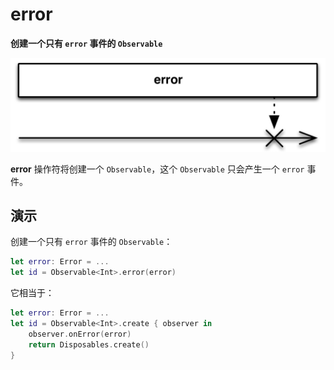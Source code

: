 # error

**创建一个只有 `error` 事件的 `Observable`**

![](../.gitbook/assets/error.png)

**error** 操作符将创建一个 `Observable`，这个 `Observable` 只会产生一个 `error` 事件。

## 演示

创建一个只有 `error` 事件的 `Observable`：

```swift
let error: Error = ...
let id = Observable<Int>.error(error)
```

它相当于：

```swift
let error: Error = ...
let id = Observable<Int>.create { observer in
    observer.onError(error)
    return Disposables.create()
}
```

